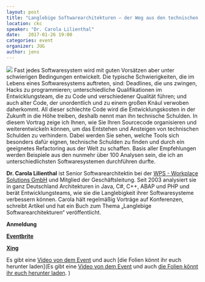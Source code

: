 ```yaml
---
layout: post
title: "Langlebige Softwarearchitekturen – der Weg aus den technischen Schulden"
location: ckc
speaker: "Dr. Carola Lilienthal" 
date:   2017-01-26 19:00
categories: event
organizer: JUG
author: jens
---
```

<img src="/assets/articles/2017/carola-lilienthal.png" class="speaker" /> Fast jedes Softwaresystem wird mit guten Vorsätzen aber unter schwierigen
Bedingungen entwickelt. Die typische Schwierigkeiten, die im Lebens eines
Softwaresystems auftreten, sind: Deadlines, die uns zwingen, Hacks zu programmieren;
unterschiedliche Qualifikationen im Entwicklungsteam, die zu Code und verschiedener
Qualität führen; und auch alter Code, der unordentlich und zu einem großen Knäul
verwoben daherkommt. All dieser schlechte Code wird die Entwicklungskosten in der
Zukunft in die Höhe treiben, deshalb nennt man ihn technische Schulden.
In diesem Vortrag zeige ich Ihnen, wie Sie Ihren Sourcecode organisieren und
weiterentwickeln können, um das Entstehen und Ansteigen von technischen Schulden
zu verhindern. Dabei werden Sie sehen, welche Tools sich besonders dafür eignen,
technische Schulden zu finden und durch ein geeignetes Refactoring aus der Welt zu
schaffen. Basis aller Empfehlungen werden Beispiele aus den nunmehr über 100
Analysen sein, die ich an unterschiedlichsten Softwaresystemen durchführen durfte.


**Dr. Carola Lilienthal** ist Senior Softwarearchitektin bei der [WPS - Workplace
Solutions GmbH](https://www.wps.de/) und Mitglied der Geschäftsleitung. Seit 2003 analysiert sie in ganz
Deutschland Architekturen in Java, C#, C++, ABAP und PHP und berät
Entwicklungsteams, wie sie die Langlebigkeit ihrer Softwaresysteme verbessern
können. Carola hält regelmäßig Vorträge auf Konferenzen, schreibt Artikel und hat
ein Buch zum Thema „Langlebige Softwarearchitekturen“ veröffentlicht.

**Anmeldung**

**[Eventbrite](https://www.eventbrite.de/e/langlebige-softwarearchitekturen-der-weg-aus-den-technischen-schulden-tickets-29242821065)**

**[Xing](https://www.xing.com/events/langlebige-softwarearchitekturen-1754275)**

Es gibt eine [Video von dem Event](https://www.youtube.com/watch?v=j--FJmbb3P4) und auch [die Folien könnt ihr euch herunter laden](Es gibt eine [Video von dem Event](https://www.youtube.com/watch?v=j--FJmbb3P4) und auch [die Folien könnt ihr euch herunter laden](/assets/articles/2017/langlebige-software-architekturen.pdf).
)
